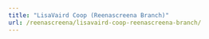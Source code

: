 ```yaml
---
title: "LisaVaird Coop (Reenascreena Branch)"
url: /reenascreena/lisavaird-coop-reenascreena-branch/
---
```

